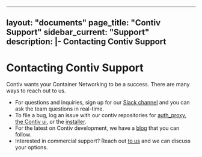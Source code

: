 ___
layout: "documents"
page_title: "Contiv Support"
sidebar_current: "Support"
description: |-
  Contacting Contiv Support
---

# Contacting Contiv Support

Contiv wants your Container Networking to be a success. There are many ways to reach out to us.

- For questions and inquiries, sign up for our [Slack channel](https://contiv.herokuapp.com/) and you can ask the team questions in real-time.
- To file a bug, log an issue with our contiv repositories for [auth_proxy](https://github.com/contiv/auth_proxy), [the Contiv ui](https://github.com/contiv/contiv-ui), or the [installer](https://github.com/contiv/install).
- For the latest on Contiv development, we have a [blog](http://blogs.cisco.com/contiv) that you can follow.
- Interested in commercial support? Reach out [to us](mailto:contiv-support@external.cisco.com) and we can discuss your options.
